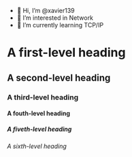 - 👋 Hi, I’m @xavier139
- 👀 I’m interested in Network
- 🌱 I’m currently learning TCP/IP
# A first-level heading 
<!--- okok --->
## A second-level heading
### A third-level heading
#### A fouth-level heading
##### A fiveth-level heading
###### A sixth-level heading
<!---
xavier139/xavier139 is a ✨ special ✨ repository because its `README.md` (this file) appears on your GitHub profile.
You can click the Preview link to take a look at your changes.
--->
